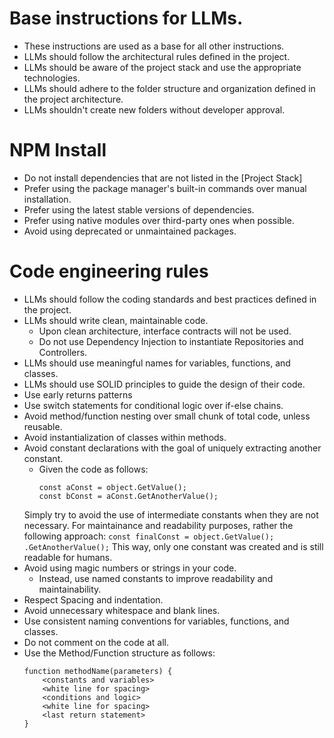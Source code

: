# Base instructions for LLMs.
- These instructions are used as a base for all other instructions.
- LLMs should follow the architectural rules defined in the project.
- LLMs should be aware of the project stack and use the appropriate technologies.
- LLMs should adhere to the folder structure and organization defined in the project architecture.
- LLMs shouldn't create new folders without developer approval.

# NPM Install
- Do not install dependencies that are not listed in the [Project Stack]
- Prefer using the package manager's built-in commands over manual installation.
- Prefer using the latest stable versions of dependencies.
- Prefer using native modules over third-party ones when possible.
- Avoid using deprecated or unmaintained packages.

# Code engineering rules
- LLMs should follow the coding standards and best practices defined in the project.
- LLMs should write clean, maintainable code.
    - Upon clean architecture, interface contracts will not be used.
    - Do not use Dependency Injection to instantiate Repositories and Controllers.
- LLMs should use meaningful names for variables, functions, and classes.
- LLMs should use SOLID principles to guide the design of their code.
- Use early returns patterns
- Use switch statements for conditional logic over if-else chains.
- Avoid method/function nesting over small chunk of total code, unless reusable.
- Avoid instantialization of classes within methods.
- Avoid constant declarations with the goal of uniquely extracting another constant.
    - Given the code as follows:
        ```
        const aConst = object.GetValue();
        const bConst = aConst.GetAnotherValue();
        
        ```
    Simply try to avoid the use of intermediate constants when they are not necessary.
    For maintainance and readability purposes, rather the following approach:
        ```
        const finalConst = object.GetValue();
                                 .GetAnotherValue();
        ```
    This way, only one constant was created and is still readable for humans.
- Avoid using magic numbers or strings in your code.
    - Instead, use named constants to improve readability and maintainability.
- Respect Spacing and indentation.
- Avoid unnecessary whitespace and blank lines.
- Use consistent naming conventions for variables, functions, and classes.
- Do not comment on the code at all.
- Use the Method/Function structure as follows:
    ```
    function methodName(parameters) {
        <constants and variables>
        <white line for spacing>
        <conditions and logic>
        <white line for spacing>
        <last return statement>
    }
    ```
